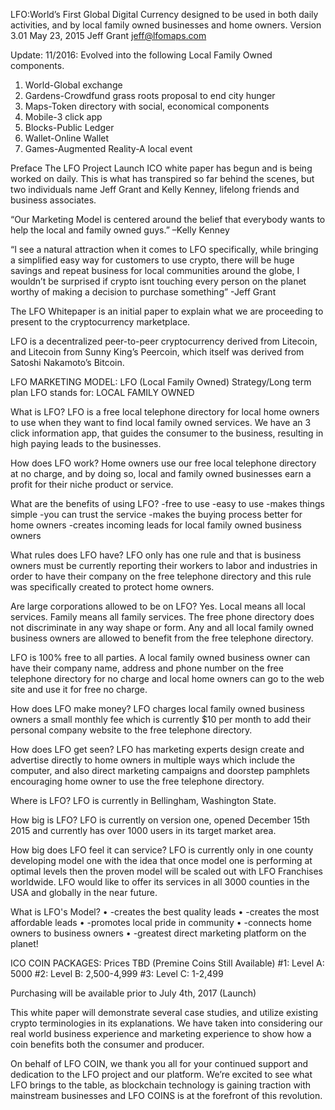 LFO:World’s First Global Digital Currency designed to be used in both daily activities, and by local family owned businesses and home owners.
Version 3.01 May 23, 2015
Jeff Grant 
jeff@lfomaps.com

Update: 11/2016:
Evolved into the following Local Family Owned components.

1. World-Global exchange 
2. Gardens-Crowdfund grass roots proposal to end city hunger
3. Maps-Token directory with social, economical components
4. Mobile-3 click app
5. Blocks-Public Ledger
6. Wallet-Online Wallet
7. Games-Augmented Reality-A local event

Preface
The LFO Project Launch ICO white paper has begun and is being worked on daily.  This is what has transpired so far behind the scenes, but two individuals name Jeff Grant and Kelly Kenney, lifelong friends and business associates.

“Our Marketing Model is centered around the belief that everybody wants to help the local and family owned guys.” –Kelly Kenney

“I see a natural attraction when it comes to LFO specifically,  while bringing a simplified easy way for customers to use crypto, there will be huge savings and repeat business for local communities around the globe, I wouldn’t be surprised if crypto isnt touching every person on the planet worthy of making a decision to purchase something” -Jeff Grant

The LFO Whitepaper is an initial paper to explain what we are proceeding to present to the cryptocurrency marketplace.

LFO is a decentralized peer-to-peer cryptocurrency derived from Litecoin, and Litecoin from Sunny King’s Peercoin, which itself was derived from Satoshi Nakamoto’s Bitcoin. 

LFO MARKETING MODEL: LFO (Local Family Owned)
Strategy/Long term plan
LFO stands for:
LOCAL FAMILY OWNED

What is LFO?
LFO is a free local telephone directory for local home owners to use when they want to find local family owned services. We have an 3 click information app, that guides the consumer to the business, resulting in high paying leads to the businesses.

How does LFO work?
Home owners use our free local telephone directory at no charge, and by doing so, local and family owned businesses earn a profit for their niche product or service. 

What are the benefits of using LFO?
-free to use
-easy to use
-makes things simple
-you can trust the service
-makes the buying process better for home owners
-creates incoming leads for local family owned business owners

What rules does LFO have?
LFO only has one rule and that is business owners must be currently reporting their workers to labor and industries in order to have their company on the free telephone directory and this rule was specifically created to protect home owners.

Are large corporations allowed to be on LFO?
Yes. Local means all local services. Family means all family services. The free phone directory does not discriminate in any way shape or form. Any and all local family owned business owners are allowed to benefit from the free telephone directory.

LFO is 100% free to all parties. A local family owned business owner can have their company name, address and phone number on the free telephone directory for no charge and local home owners can go to the web site and use it for free no charge.

How does LFO make money? 
LFO charges local family owned business owners a small monthly fee which is currently $10 per month to add their personal company website to the free telephone directory.

How does LFO get seen?
LFO has marketing experts design create and advertise directly to home owners in multiple ways which include the computer, and also direct marketing campaigns and doorstep pamphlets encouraging home owner to use the free telephone directory.

Where is LFO?
LFO is currently in Bellingham, Washington State.

How big is LFO?
LFO is currently on version one, opened December 15th 2015 and currently has over 1000 users in its target market area.

How big does LFO feel it can service?
LFO is currently only in one county developing model one with the idea that once model one is performing at optimal levels then the proven model will be scaled out with LFO Franchises worldwide. LFO would like to offer its services in all 3000 counties in the USA and globally in the near future.

What is LFO's Model?
•	-creates the best quality leads
•	-creates the most affordable leads
•	-promotes local pride in community
•	-connects home owners to business owners
•	-greatest direct marketing platform on the planet!


ICO COIN PACKAGES: Prices TBD (Premine Coins Still Available)
#1: Level A: 5000 
#2: Level B: 2,500-4,999 
#3: Level C: 1-2,499

Purchasing will be available prior to July 4th, 2017 (Launch)

This white paper will demonstrate several case studies, and utilize existing crypto terminologies in its explanations. We have taken into considering our real world business experience and marketing experience to show how a coin benefits both the consumer and producer. 

On behalf of LFO COIN, we thank you all for your continued support and dedication to the LFO project and our platform. 
We’re excited to see what LFO brings to the table, as blockchain technology is gaining traction with mainstream businesses and LFO COINS is at the forefront of this revolution. 
